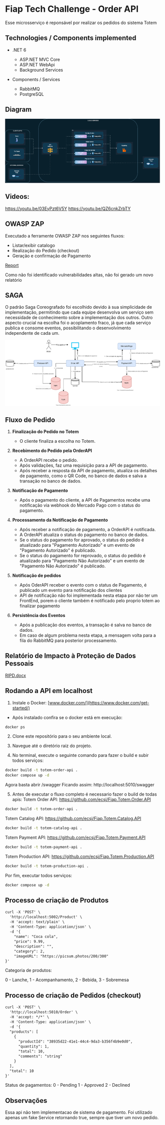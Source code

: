 # Fiap Tech Challenge - Order API
Esse microsserviço é reponsável por realizar os pedidos do sistema Totem

## Technologies / Components implemented

- .NET 6
    - ASP.NET MVC Core
    - ASP.NET WebApi 
    - Background Services

- Components / Services
    - RabbitMQ
    - PostgreSQL


## Diagram

![image info](./img/diagram.png)

## Videos:
https://youtu.be/03EyPzt6V5Y
https://youtu.be/QZ6cnkZrbTY

## OWASP ZAP
Executado a ferramente OWASP ZAP nos seguintes fluxos:
- Listar/exibir catalogo
- Realização do Pedido (checkout)
- Geração e confirmação de Pagamento
  
[Report](https://ecsj.github.io/Fiap.Totem.Order.API/ZapReport/ZAP-Report-.html)

Como não foi identificado vulnerabilidades altas, não foi gerado um novo relatório

## SAGA

O padrão Saga Coreografado foi escolhido devido à sua simplicidade de implementação, permitindo que cada equipe desenvolva um serviço sem necessidade de conhecimento sobre a implementação dos outros. Outro aspecto crucial na escolha foi o acoplamento fraco, já que cada serviço publica e consome eventos, possibilitando o desenvolvimento independente de cada um.

![image info](./img/saga.png)

## Fluxo de Pedido

1. **Finalização do Pedido no Totem**
   - O cliente finaliza a escolha no Totem.

2. **Recebimento do Pedido pela OrderAPI**
   - A OrderAPI recebe o pedido.
   - Após validações, faz uma requisição para a API de pagamento.
   - Após receber a resposta da API de pagamento, atualiza os detalhes de pagamento, como o QR Code, no banco de dados e salva a transação no banco de dados.

3. **Notificação de Pagamento**
   - Após o pagamento do cliente, a API de Pagamentos recebe uma notificação via webhook do Mercado Pago com o status do pagamento.

4. **Processamento da Notificação de Pagamento**
   - Após receber a notificação de pagamento, a OrderAPI é notificada.
   - A OrderAPI atualiza o status do pagamento no banco de dados.
   - Se o status do pagamento for aprovado, o status do pedido é atualizado para "Pagamento Autorizado" e um evento de "Pagamento Autorizado" é publicado.
   - Se o status do pagamento for reprovado, o status do pedido é atualizado para "Pagamento Não Autorizado" e um evento de "Pagamento Não Autorizado" é publicado.


5. **Notificação de pedidos**
   - Após OderAPI receber o evento com o status de Pagamento, é publicado um evento para notificação dos clientes
   - API de notificação não foi implementada nesta etapa por não ter um FrontEnd, porem o cliente também é notificado pelo proprio totem ao finalizar pagamento

6. **Persistência dos Eventos**
   - Após a publicação dos eventos, a transação é salva no banco de dados.
   - Em caso de algum problema nesta etapa, a mensagem volta para a fila do RabbitMQ para posterior processamento.

## Relatório de Impacto à Proteção de Dados Pessoais


[RIPD.docx](https://ecsj.github.io/Fiap.Totem.Order.API/RIPD.docx)

## Rodando a API em localhost
1. Instale o Docker: [www.docker.com/](https://www.docker.com/get-started/)
- Após instalado confira se o docker está em execução:

 ```sh
docker ps
 ```

2. Clone este repositório para o seu ambiente local.

3. Navegue até o diretório raiz do projeto.

4. No terminal, execute o seguinte comando para fazer o build e subir todos serviços:

 ```sh
docker build -t totem-order-api .
docker compose up -d
 ```

Agora basta abrir /swagger
Ficando assim: http://localhost:5010/swagger

5. Antes de executar o fluxo completo é necessario fazer o build de todas apis:
Totem Order API: https://github.com/ecsj/Fiap.Totem.Order.API
 ```sh
docker build -t totem-order-api .
 ```
Totem Catalog API: https://github.com/ecsj/Fiap.Totem.Catalog.API
 ```sh
docker build -t totem-catalog-api .
 ```
Totem Payment API: https://github.com/ecsj/Fiap.Totem.Payment.API
 ```sh
docker build -t totem-payment-api .
 ```
Totem Production API: https://github.com/ecsj/Fiap.Totem.Production.API
 ```sh
docker build -t totem-production-api .
 ```

Por fim, executar todos serviços:

 ```sh
docker compose up -d
 ```

## Processo de criação de Produtos


```
curl -X 'POST' \
  'http://localhost:5002/Product' \
  -H 'accept: text/plain' \
  -H 'Content-Type: application/json' \
  -d '{
    "name": "Coca cola",
    "price": 9.99,
    "description": "",
    "category": 2,
    "imageURL": "https://picsum.photos/200/300"
}'
```


Categoria de produtos:

0 - Lanche,
1 - Acompanhamento,
2 - Bebida,
3 - Sobremesa

## Processo de criação de Pedidos (checkout)


```
curl -X 'POST' \
  'http://localhost:5010/Order' \
  -H 'accept: */*' \
  -H 'Content-Type: application/json' \
  -d '{
  "products": [
    {
      "productId": "38935d22-41e1-44c4-9da3-b356f4b9e0d0",
      "quantity": 1,
      "total": 10,
      "comments": "string"
    }
  ],
  "total": 10
}'
```


Status de pagamentos:
0 - Pending
1 - Approved
2 - Declined



## Observações

Essa api não tem implementacao de sistema de pagamento.
Foi utilizado apenas um fake Service retornando true, sempre que tiver um novo pedido.
